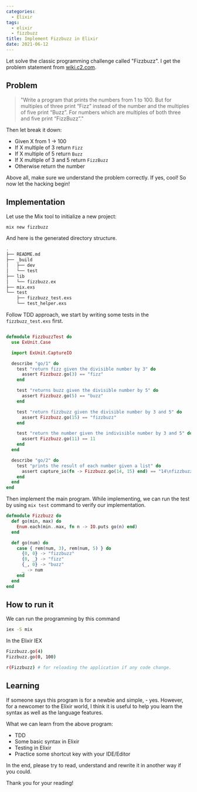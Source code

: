 ```yaml
---
categories:
  - Elixir
tags:
  - elixir
  - fizzbuzz
title: Implement Fizzbuzz in Elixir
date: 2021-06-12
---
```



Let solve the classic programming challenge called "Fizzbuzz". I get the problem statement from [wiki.c2.com](https://wiki.c2.com/?FizzBuzzTest).

## Problem

> "Write a program that prints the numbers from 1 to 100. But for multiples of three print “Fizz” instead of the number and the multiples of five print “Buzz”. For numbers which are multiples of both three and five print “FizzBuzz”."

Then let break it down:

- Given X from 1 -> 100
- If X multiple of 3 return `Fizz`
- If X multiple of 5 return `Buzz`
- If X multiple of 3 and 5 return `FizzBuzz`
- Otherwise return the number

Above all, make sure we understand the problem correctly. If yes, cool! So now let the hacking begin!

## Implementation

Let use the Mix tool to initialize a new project:

```bash
mix new fizzbuzz
```

And here is the generated directory structure.

```bash
.
├── README.md
├── _build
│   ├── dev
│   └── test
├── lib
│   └── fizzbuzz.ex
├── mix.exs
└── test
    ├── fizzbuzz_test.exs
    └── test_helper.exs
```

Follow TDD approach, we start by writing some tests in the `fizzbuzz_test.exs` first.

```elixir

defmodule FizzbuzzTest do
  use ExUnit.Case

  import ExUnit.CaptureIO

  describe "go/1" do
    test "return fizz given the divisible number by 3" do
      assert Fizzbuzz.go(3) == "fizz"
    end

    test "returns buzz given the divisible number by 5" do
      assert Fizzbuzz.go(5) == "buzz"
    end

    test "return fizzbuzz given the divisible number by 3 and 5" do
      assert Fizzbuzz.go(15) == "fizzbuzz"
    end

    test "return the number given the indivisible number by 3 and 5" do
      assert Fizzbuzz.go(11) == 11
    end
  end

  describe "go/2" do
    test "prints the result of each number given a list" do
      assert capture_io(fn -> Fizzbuzz.go(14, 15) end) == "14\nfizzbuzz\n"
    end
  end
end


```

Then implement the main program. While implementing, we can run the test by using `mix test` command to verify our implementation.

```elixir
defmodule Fizzbuzz do
  def go(min, max) do
    Enum.each(min..max, fn n -> IO.puts go(n) end)
  end

  def go(num) do
    case { rem(num, 3), rem(num, 5) } do
      {0, 0} -> "fizzbuzz"
      {0, _} -> "fizz"
      {_, 0} -> "buzz"
      _ -> num
    end
  end
end
```

## How to run it

We can run the programming by this command

```bash
iex -S mix
```

In the Elixir IEX

```bash
Fizzbuzz.go(4)
Fizzbuzz.go(0, 100)

r(Fizzbuzz) # for reloading the application if any code change.
```

## Learning

If someone says this program is for a newbie and simple, - yes. However, for a newcomer to the Elixir world, I think it is useful to help you learn the syntax as well as the language features.

What we can learn from the above program:

- TDD
- Some basic syntax in Elixir
- Testing in Elixir
- Practice some shortcut key with your IDE/Editor

In the end, please try to read, understand and rewrite it in another way if you could.

Thank you for your reading!